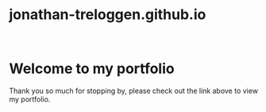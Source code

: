 # jonathan-treloggen.github.io
<br>
<h1>Welcome to my portfolio</h1>
Thank you so much for stopping by, please check out the link above to view my portfolio.
